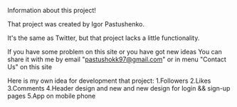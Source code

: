 Information about this project!

That project was created by Igor Pastushenko.

It's the same as Twitter, but that project lacks a little functionality.

If you have some problem on this site or you have got new ideas
You can share it with me by email "pastushokk97@gmail.com" 
or in menu "Contact Us" on this site

Here is my own idea for development that project:
1.Followers
2.Likes
3.Comments
4.Header design and new and new design for login && sign-up pages
5.App on mobile phone